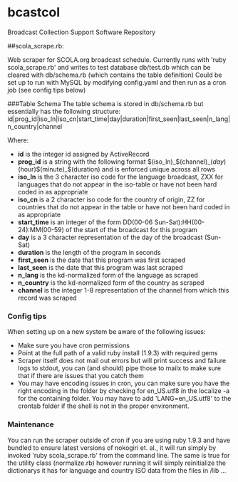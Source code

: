 bcastcol
========

Broadcast Collection Support Software Repository

##scola_scrape.rb:

Web scraper for SCOLA.org broadcast schedule. Currently runs with 'ruby scola_scrape.rb' and writes to test database db/test.db which can be cleared with db/schema.rb (which contains the table definition) Could be set up to run with MySQL by modifying config.yaml and then run as a cron job (see config tips below)

###Table Schema
The table schema is stored in db/schema.rb but essentially has the following structure:
id|prog_id|iso_ln|iso_cn|start_time|day|duration|first_seen|last_seen|n_lang|n_country|channel

Where:
* __id__ is the integer id assigned by ActiveRecord
* __prog_id__ is a string with the following format $(iso_ln)_$(channel)_$(day)$(hour)$(minute)_$(duration) and is enforced unique across all rows
* __iso_ln__ is the 3 character iso code for the language broadcast, ZXX for languages that do not appear in the iso-table or have not been hard coded in as appropriate
* __iso_cn__ is a 2 character iso code for the country of origin, ZZ for countries that do not appear in the table or have not been hard coded in as appropriate
* __start_time__ is an integer of the form DD(00-06 Sun-Sat):HH(00-24):MM(00-59) of the start of the broadcast for this program
* __day__ is a 3 character representation of the day of the broadcast (Sun-Sat)
* __duration__ is the length of the program in seconds
* __first_seen__ is the date that this program was first scraped
* __last_seen__ is the date that this program was last scraped
* __n_lang__ is the kd-normalized form of the language as scraped
* __n_country__ is the kd-normalized form of the country as scraped
* __channel__ is the integer 1-8 representation of the channel from which this record was scraped

### Config tips
When setting up on a new system be aware of the following issues:
* Make sure you have cron permissions
* Point at the full path of a valid ruby install (1.9.3) with required gems
* Scraper itself does not mail out errors but will print success and failure logs to stdout, you can (and should) pipe those to mailx to make sure that if there are issues that you catch them
* You may have encoding issues in cron, you can make sure you have the right encoding in the folder by checking for en_US.utf8 in the localize -a for the containing folder. You may have to add 'LANG=en_US.utf8' to the crontab folder if the shell is not in the proper environment.

### Maintenance
You can run the scraper outside of cron if you are using ruby 1.9.3 and have bundled to ensure latest versions of nokogiri et. al., it will run simply by invoked 'ruby scola_scrape.rb' from the command line. The same is true for the utility class (normalize.rb) however running it will simply reinitialize the dictionarys it has for language and country ISO data from the files in /lib ...